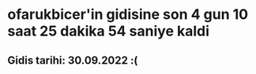 # ofarukbicer'in gidisine son 4 gun 10 saat 25 dakika 54 saniye kaldi

## Gidis tarihi: 30.09.2022 :(